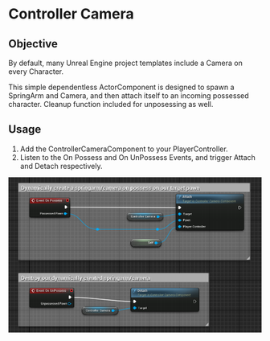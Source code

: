 # Controller Camera

## Objective

By default, many Unreal Engine project templates include a Camera on every Character.

This simple dependentless ActorComponent is designed to spawn a SpringArm and Camera, and then attach itself to an incoming possessed character. Cleanup function included for unposessing as well.

## Usage

1. Add the ControllerCameraComponent to your PlayerController.
2. Listen to the On Possess and On UnPossess Events, and trigger Attach and Detach respectively.

![Blueprint Usage](usage.png)